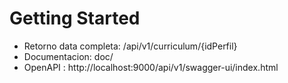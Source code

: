 # Getting Started

* Retorno data completa: /api/v1/curriculum/{idPerfil}
* Documentacion: doc/
* OpenAPI : http://localhost:9000/api/v1/swagger-ui/index.html